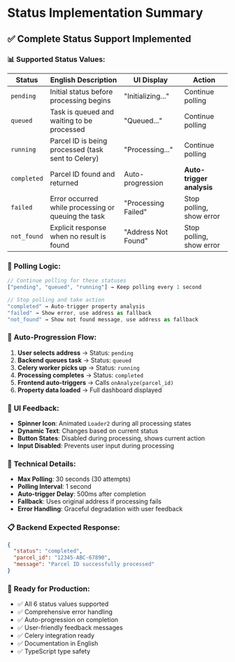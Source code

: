 # Status Implementation Summary

## ✅ **Complete Status Support Implemented**

### 📊 **Supported Status Values:**

| Status | English Description | UI Display | Action |
|--------|-------------------|------------|--------|
| `pending` | Initial status before processing begins | "Initializing..." | Continue polling |
| `queued` | Task is queued and waiting to be processed | "Queued..." | Continue polling |
| `running` | Parcel ID is being processed (task sent to Celery) | "Processing..." | Continue polling |
| `completed` | Parcel ID found and returned | Auto-progression | **Auto-trigger analysis** |
| `failed` | Error occurred while processing or queuing the task | "Processing Failed" | Stop polling, show error |
| `not_found` | Explicit response when no result is found | "Address Not Found" | Stop polling, show error |

### 🔄 **Polling Logic:**

```typescript
// Continue polling for these statuses
["pending", "queued", "running"] → Keep polling every 1 second

// Stop polling and take action
"completed" → Auto-trigger property analysis
"failed" → Show error, use address as fallback
"not_found" → Show not found message, use address as fallback
```

### 🎯 **Auto-Progression Flow:**

1. **User selects address** → Status: `pending`
2. **Backend queues task** → Status: `queued` 
3. **Celery worker picks up** → Status: `running`
4. **Processing completes** → Status: `completed`
5. **Frontend auto-triggers** → Calls `onAnalyze(parcel_id)`
6. **Property data loaded** → Full dashboard displayed

### 📱 **UI Feedback:**

- **Spinner Icon**: Animated `Loader2` during all processing states
- **Dynamic Text**: Changes based on current status
- **Button States**: Disabled during processing, shows current action
- **Input Disabled**: Prevents user input during processing

### 🔧 **Technical Details:**

- **Max Polling**: 30 seconds (30 attempts)
- **Polling Interval**: 1 second
- **Auto-trigger Delay**: 500ms after completion
- **Fallback**: Uses original address if processing fails
- **Error Handling**: Graceful degradation with user feedback

### 📋 **Backend Expected Response:**

```json
{
  "status": "completed",
  "parcel_id": "12345-ABC-67890", 
  "message": "Parcel ID successfully processed"
}
```

### 🚀 **Ready for Production:**

- ✅ All 6 status values supported
- ✅ Comprehensive error handling
- ✅ Auto-progression on completion
- ✅ User-friendly feedback messages
- ✅ Celery integration ready
- ✅ Documentation in English
- ✅ TypeScript type safety